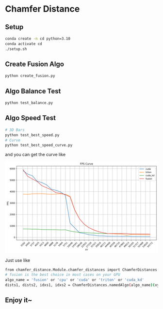 # Chamfer Distance

## Setup

```bash
conda create -n cd python=3.10
conda activate cd
./setup.sh
```

## Create Fusion Algo

```bash
python create_fusion.py
```

## Algo Balance Test

```bash
python test_balance.py
```

## Algo Speed Test

```bash
# 3D Bars
python test_best_speed.py
# Curve
python test_best_speed_curve.py
```

and you can get the curve like

![Algo FPS Curve](./asset/algo_fps_curve.png)

Just use like

```bash
from chamfer_distance.Module.chamfer_distances import ChamferDistances
# fusion is the best choice in most cases on your GPU
algo_name = 'fusion' or 'cpu' or 'cuda' or 'triton' or 'cuda_kd'
dists1, dists2, idxs1, idxs2 = ChamferDistances.namedAlgo(algo_name)(xyz1, xyz2)
```

## Enjoy it~
